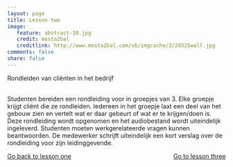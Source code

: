 ```yaml
---
layout: page 
title: Lesson two 
image: 
   feature: abstract-10.jpg
   credit: mosta2bal
   creditlink: http://www.mosta2bal.com/vb/imgcache/3/28525wall.jpg
comments: false
share: false
---
```

Rondleiden van cliënten in het bedrijf

<br>Studenten bereiden een rondleiding voor in groepjes van 3. Elke groepje krijgt cliënt die ze rondleiden. Iedereen in het groepje laat een deel van het gebouw zien en vertelt wat er daar gebeurt of wat er te krijgen/doen is. Deze rondleiding wordt opgenomen en het audiobestand wordt uiteindelijk ingeleverd. Studenten moeten werkgerelateerde vragen kunnen beantwoorden. De medewerker schrijft uiteindelijk een kort verslag over de rondleiding voor zijn leidinggevende. 







<div style="float: left"> 
<a href="{{ site.url }}/business-administration/project/week-1/" class="btn">Go back to lesson one</a>
</div>

<div style="float: right"> 
<a href="{{ site.url }}/business-administration/project/week-3/" class="btn">Go to lesson three</a>
</div>